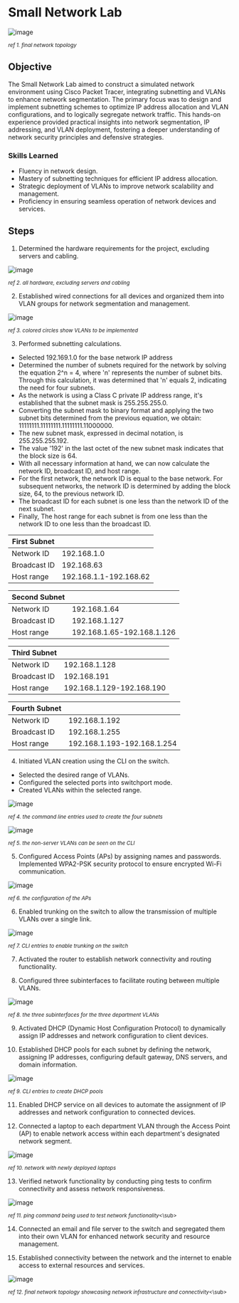 # Small Network Lab

<img src="https://github.com/WesleyKProfile/Small-Network-Lab/assets/168662972/e0211389-86db-4280-9737-45cc6d883690" alt="image">

<sub>*ref 1. final network topology*</sub>

## Objective
The Small Network Lab aimed to construct a simulated network environment using Cisco Packet Tracer, integrating subnetting and VLANs to enhance network segmentation. The primary focus was to design and implement subnetting schemes to optimize IP address allocation and VLAN configurations, and to logically segregate network traffic. This hands-on experience provided practical insights into network segmentation, IP addressing, and VLAN deployment, fostering a deeper understanding of network security principles and defensive strategies.

### Skills Learned

- Fluency in network design.
- Mastery of subnetting techniques for efficient IP address allocation.
- Strategic deployment of VLANs to improve network scalability and management.
- Proficiency in ensuring seamless operation of network devices and services.

## Steps
1. Determined the hardware requirements for the project, excluding servers and cabling.
<img src="https://github.com/WesleyKProfile/Small-Network-Lab/assets/168662972/1e0b7c27-ad12-4c08-91cb-b513b314c010" alt="image">

<sub>*ref 2. all hardware, excluding servers and cabling*</sub>

2. Established wired connections for all devices and organized them into VLAN groups for network segmentation and management.
<img src="https://github.com/WesleyKProfile/Small-Network-Lab/assets/168662972/cbcc6f73-0262-49bd-813b-376a45885338" alt="image">

<sub>*ref 3. colored circles show VLANs to be implemented*</sub>

3. Performed subnetting calculations.
- Selected 192.169.1.0 for the base network IP address
- Determined the number of subnets required for the network by solving the equation 2^n = 4, where 'n' represents the number of subnet bits. Through this calculation, it was determined that 'n' equals 2, indicating the need for four subnets.
- As the network is using a Class C private IP address range, it's established that the subnet mask is 255.255.255.0.
- Converting the subnet mask to binary format and applying the two subnet bits determined from the previous equation, we obtain: 11111111.11111111.11111111.11000000.
- The new subnet mask, expressed in decimal notation, is 255.255.255.192.
- The value '192' in the last octet of the new subnet mask indicates that the block size is 64.
- With all necessary information at hand, we can now calculate the network ID, broadcast ID, and host range.
- For the first network, the network ID is equal to the base network. For subsequent networks, the network ID is determined by adding the block size, 64, to the previous network ID.
- The broadcast ID for each subnet is one less than the network ID of the next subnet.
- Finally, The host range for each subnet is from one less than the network ID to one less than the broadcast ID.

| First Subnet | |
|-----------------------------------------------|----------------------------|
| Network ID | 192.168.1.0 |
| Broadcast ID | 192.168.63 |
| Host range | 192.168.1.1-192.168.62 |

| Second Subnet | |
|-----------------------------------------------|----------------------------|
| Network ID | 192.168.1.64 |
| Broadcast ID | 192.168.1.127 |
| Host range | 192.168.1.65-192.168.1.126 |

| Third Subnet | |
|-----------------------------------------------|----------------------------|
| Network ID | 192.168.1.128 |
| Broadcast ID | 192.168.191 |
| Host range | 192.168.1.129-192.168.190 |

| Fourth Subnet | |
|-----------------------------------------------|----------------------------|
| Network ID | 192.168.1.192 |
| Broadcast ID | 192.168.1.255 |
| Host range | 192.168.1.193-192.168.1.254 |


4. Initiated VLAN creation using the CLI on the switch.
- Selected the desired range of VLANs.
- Configured the selected ports into switchport mode.
- Created VLANs within the selected range.

<img src="https://github.com/WesleyKProfile/Small-Network-Lab/assets/168662972/209c518b-a2fa-45ee-b45d-ba99899c51d1" alt="image">

<sub>*ref 4. the command line entries used to create the four subnets*</sub>

<img src="https://github.com/WesleyKProfile/Small-Network-Lab/assets/168662972/1a6f2577-07dd-4323-b28c-7558d453aa33" alt="image">

<sub>*ref 5. the non-server VLANs can be seen on the CLI*</sub>

5. Configured Access Points (APs) by assigning names and passwords. Implemented WPA2-PSK security protocol to ensure encrypted Wi-Fi communication.
<img src="https://github.com/WesleyKProfile/Small-Network-Lab/assets/168662972/bbd1b47b-df37-48d1-a302-6f35d8c48eb2" alt="image">

<sub>*ref 6. the configuration of the APs* </sub>

6. Enabled trunking on the switch to allow the transmission of multiple VLANs over a single link.
<img src="https://github.com/WesleyKProfile/Small-Network-Lab/assets/168662972/bf3d291e-ab93-43ba-b0d6-24b58c6e4cca" alt="image">

<sub>*ref 7. CLI entries to enable trunking on the switch*</sub>

7. Activated the router to establish network connectivity and routing functionality.

8. Configured three subinterfaces to facilitate routing between multiple VLANs.
<img src="https://github.com/WesleyKProfile/Small-Network-Lab/assets/168662972/d9a84c9d-1672-4e8e-94a9-f297c125bde7" alt="image">

<sub>*ref 8. the three subinterfaces for the three department VLANs*</sub>

9. Activated DHCP (Dynamic Host Configuration Protocol) to dynamically assign IP addresses and network configuration to client devices.

10. Established DHCP pools for each subnet by defining the network, assigning IP addresses, configuring default gateway, DNS servers, and domain information.
<img src="https://github.com/WesleyKProfile/Small-Network-Lab/assets/168662972/df454cfb-d2dd-405d-bd14-a0b15d2ac839" alt="image">

<sub>*ref 9. CLI entries to create DHCP pools*</sub>

11. Enabled DHCP service on all devices to automate the assignment of IP addresses and network configuration to connected devices.

12. Connected a laptop to each department VLAN through the Access Point (AP) to enable network access within each department's designated network segment.
<img src="https://github.com/WesleyKProfile/Small-Network-Lab/assets/168662972/be741171-a366-407d-865e-0a45d3e51033" alt="image">

<sub>*ref 10. network with newly deployed laptops*</sub>

13. Verified network functionality by conducting ping tests to confirm connectivity and assess network responsiveness.
<img src="https://github.com/WesleyKProfile/Small-Network-Lab/assets/168662972/a524561e-fa43-4b44-a43f-3ff66abf652d" alt="image">

<sub>*ref 11. ping command being used to test network functionality*<\sub>

14. Connected an email and file server to the switch and segregated them into their own VLAN for enhanced network security and resource management.

15. Established connectivity between the network and the internet to enable access to external resources and services.
<img src="https://github.com/WesleyKProfile/Small-Network-Lab/assets/168662972/e0211389-86db-4280-9737-45cc6d883690" alt="image">

<sub>*ref 12. final network topology showcasing network infrastructure and connectivity*<\sub>








